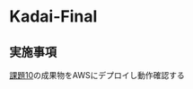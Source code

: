 # Kadai-Final

## 実施事項
[課題10](https://github.com/SUZUKI-Takayuki-0404/Kadai10th)の成果物をAWSにデプロイし動作確認する

